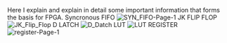 Here I explain and explain in detail some important information that forms the basis for FPGA.
Syncronous FIFO ![SYN_FIFO-Page-1](https://github.com/user-attachments/assets/a5135e37-19c0-4669-958b-0e9466729650)
JK FLIP FLOP ![JK_Flip_Flop](https://github.com/user-attachments/assets/8b5e50e3-be30-419b-90e0-b7f71a3f5698)
D LATCH ![D_Datch](https://github.com/user-attachments/assets/a0b66ff6-52e7-47dc-84c8-de21c023e1a1)
LUT ![LUT](https://github.com/user-attachments/assets/f0787eb9-0542-4fe2-945b-5218126bad8f)
REGISTER ![register-Page-1](https://github.com/user-attachments/assets/38ac32ce-893e-4478-b9fa-2332aae2e96c)

